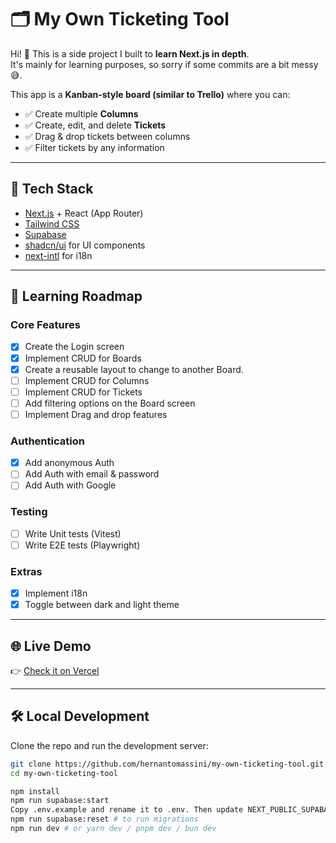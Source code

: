 # 🗂️ My Own Ticketing Tool

Hi! 👋 This is a side project I built to **learn Next.js in depth**.  
It's mainly for learning purposes, so sorry if some commits are a bit messy 😅.

This app is a **Kanban-style board (similar to Trello)** where you can:
- ✅ Create multiple **Columns**
- ✅ Create, edit, and delete **Tickets**
- ✅ Drag & drop tickets between columns
- ✅ Filter tickets by any information

---

## 🚀 Tech Stack

- [Next.js](https://nextjs.org/) + React (App Router)
- [Tailwind CSS](https://tailwindcss.com/)
- [Supabase](https://supabase.com/)
- [shadcn/ui](https://ui.shadcn.com/) for UI components
- [next-intl](https://next-intl-docs.vercel.app/) for i18n

---
## 📝 Learning Roadmap

### Core Features
- [x] Create the Login screen
- [x] Implement CRUD for Boards
- [x] Create a reusable layout to change to another Board.
- [ ] Implement CRUD for Columns
- [ ] Implement CRUD for Tickets
- [ ] Add filtering options on the Board screen
- [ ] Implement Drag and drop features 

### Authentication
- [x] Add anonymous Auth
- [ ] Add Auth with email & password
- [ ] Add Auth with Google

### Testing
- [ ] Write Unit tests (Vitest)
- [ ] Write E2E tests (Playwright)

### Extras
- [x] Implement i18n
- [x] Toggle between dark and light theme

---

## 🌐 Live Demo

👉 [Check it on Vercel](https://my-own-ticketing-tool.vercel.app)

---

## 🛠️ Local Development

Clone the repo and run the development server:

```bash
git clone https://github.com/hernantomassini/my-own-ticketing-tool.git
cd my-own-ticketing-tool

npm install
npm run supabase:start
Copy .env.example and rename it to .env. Then update NEXT_PUBLIC_SUPABASE_URL and NEXT_PUBLIC_SUPABASE_ANON_KEY values.
npm run supabase:reset # to run migrations
npm run dev # or yarn dev / pnpm dev / bun dev
